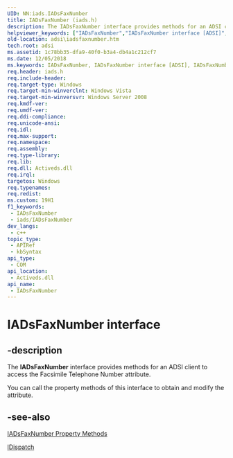 ```yaml
---
UID: NN:iads.IADsFaxNumber
title: IADsFaxNumber (iads.h)
description: The IADsFaxNumber interface provides methods for an ADSI client to access the Facsimile Telephone Number attribute.
helpviewer_keywords: ["IADsFaxNumber","IADsFaxNumber interface [ADSI]","IADsFaxNumber interface [ADSI]","described","_ds_iadsfaxnumber","adsi.iadsfaxnumber","iads/IADsFaxNumber"]
old-location: adsi\iadsfaxnumber.htm
tech.root: adsi
ms.assetid: 1c78bb35-dfa9-40f0-b3a4-db4a1c212cf7
ms.date: 12/05/2018
ms.keywords: IADsFaxNumber, IADsFaxNumber interface [ADSI], IADsFaxNumber interface [ADSI],described, _ds_iadsfaxnumber, adsi.iadsfaxnumber, iads/IADsFaxNumber
req.header: iads.h
req.include-header: 
req.target-type: Windows
req.target-min-winverclnt: Windows Vista
req.target-min-winversvr: Windows Server 2008
req.kmdf-ver: 
req.umdf-ver: 
req.ddi-compliance: 
req.unicode-ansi: 
req.idl: 
req.max-support: 
req.namespace: 
req.assembly: 
req.type-library: 
req.lib: 
req.dll: Activeds.dll
req.irql: 
targetos: Windows
req.typenames: 
req.redist: 
ms.custom: 19H1
f1_keywords:
 - IADsFaxNumber
 - iads/IADsFaxNumber
dev_langs:
 - c++
topic_type:
 - APIRef
 - kbSyntax
api_type:
 - COM
api_location:
 - Activeds.dll
api_name:
 - IADsFaxNumber
---
```


# IADsFaxNumber interface


## -description

The <b>IADsFaxNumber</b> interface provides methods for an ADSI 
    client to access the Facsimile Telephone Number attribute.

You can call the property methods of this interface to obtain and modify the attribute.

## -see-also

<a href="https://docs.microsoft.com/windows/desktop/ADSI/iadsfaxnumber-property-methods">IADsFaxNumber Property Methods</a>



<a href="https://docs.microsoft.com/previous-versions/windows/desktop/api/oaidl/nn-oaidl-idispatch">IDispatch</a>

